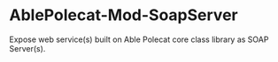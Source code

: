 # AblePolecat-Mod-SoapServer
Expose web service(s) built on Able Polecat core class library as SOAP Server(s).
